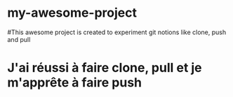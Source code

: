# my-awesome-project
#This awesome project is created to experiment git notions like clone, push and pull
# J'ai réussi à faire clone, pull et je m'apprête à faire push
